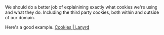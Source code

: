 We should do a better job of explainining exactly what cookies we're using and what they do. Including the third party cookies, both within and outside of our domain.

Here's a good example.
[Cookies | Lanyrd](http://lanyrd.com/help/cookies/)
